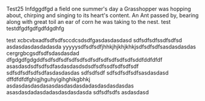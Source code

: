Test25 Infdggdfgd a field one summer's day a Grasshopper was hopping about, chirping and singing to its heart's content. An Ant passed by, bearing along with great toil an ear of corn he was taking to the nest.
test
testdfgdfgdfgdfdgdhfg

test
xcbcvbxadfsdfsdfsccdcsdsdfgasdasdasdasd
sdfsdfsdfssdfsdfsd
asdasdasdasdadasda
yyyyysdfsdfsdfjhhkjhjkhjkhkjsdfsdfsdfsasdasdasdas
cergrgbcgsdfsdfsdasdasdad
dfgdgdfgdgddfsdfsdfsdfsdfsdfsdfsdfsdfsdfsdfsdfsddfddfdfdf
asasdasdsdfsdfsdfasdasdasdsdsdfsdfssdfsdfsdfsdf
sdfsdfsdfsdfsdfasdasdasdas
sdfsdfsdf
sdfsdfsdfsdfsasdasdasd
dffdfdfdfghigjhguhyigihghikgbhkj
asdasdasdasdasasdasdasdasdadasdasdasdasdas
asasdasdadasdadasdasdasdasda
sdfsdfsdfs
asdasdasd
